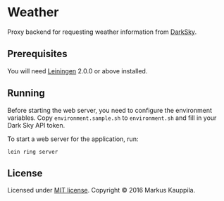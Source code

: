 # Weather

Proxy backend for requesting weather information from [DarkSky](https://darksky.net).

## Prerequisites

You will need [Leiningen][] 2.0.0 or above installed.

[leiningen]: https://github.com/technomancy/leiningen

## Running

Before starting the web server, you need to configure the environment variables. Copy `environment.sample.sh` to `environment.sh` and fill in your Dark Sky API token.

To start a web server for the application, run:

    lein ring server

## License

Licensed under [MIT license](https://opensource.org/licenses/MIT). Copyright © 2016 Markus Kauppila.
